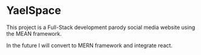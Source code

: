 # YaelSpace

This project is a Full-Stack development parody social media website using the MEAN framework. 

In the future I will convert to MERN framework and integrate react. 
